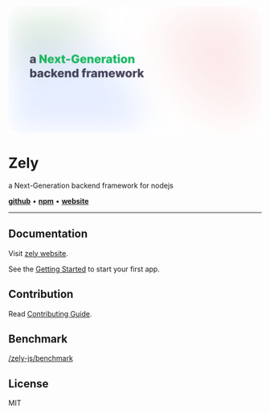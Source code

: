 [![img](.github/assets/icon-v3-white.svg)](https://github.com/do4ng/prext)

# Zely

a Next-Generation backend framework for nodejs

[**github**](https://github.com/zely-js/core) • [**npm**](https://npmjs.com/package/zely) • [**website**](https://prext.netlify.app/)

---

## Documentation

Visit [zely website](https://zely.netlify.app/).

See the [Getting Started](https://zely.netlify.app/guide/getting-started) to start your first app.

## Contribution

Read [Contributing Guide](https://zely.netlify.app/guide/contributing).

## Benchmark

[/zely-js/benchmark](https://github.com/zely-js/benchmark)

## License

MIT
